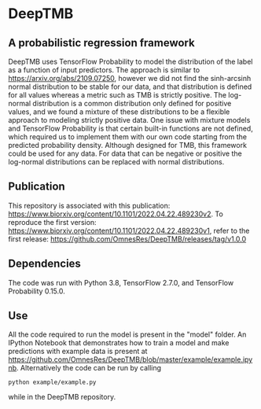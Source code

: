 # DeepTMB
## A probabilistic regression framework

DeepTMB uses TensorFlow Probability to model the distribution of the label as a function of input predictors.  The approach is similar to https://arxiv.org/abs/2109.07250, however we did not find the sinh-arcsinh normal distribution to be stable for our data, and that distribution is defined for all values whereas a metric such as TMB is strictly positive.  The log-normal distribution is a common distribution only defined for positive values, and we found a mixture of these distributions to be a flexible approach to modeling strictly positive data.  One issue with mixture models and TensorFlow Probability is that certain built-in functions are not defined, which required us to implement them with our own code starting from the predicted probability density.  Although designed for TMB, this framework could be used for any data.  For data that can be negative or positive the log-normal distributions can be replaced with normal distributions.

## Publication
This repository is associated with this publication: https://www.biorxiv.org/content/10.1101/2022.04.22.489230v2.  To reproduce the first version: https://www.biorxiv.org/content/10.1101/2022.04.22.489230v1, refer to the first release: https://github.com/OmnesRes/DeepTMB/releases/tag/v1.0.0

## Dependencies
The code was run with Python 3.8, TensorFlow 2.7.0, and TensorFlow Probability 0.15.0.

## Use
All the code required to run the model is present in the "model" folder.  An IPython Notebook that demonstrates how to train a model and make predictions with example data is present at https://github.com/OmnesRes/DeepTMB/blob/master/example/example.ipynb.  Alternatively the code can be run by calling
```
python example/example.py
```
while in the DeepTMB repository.
